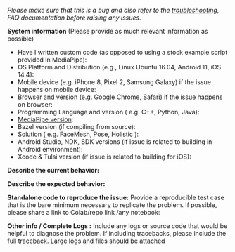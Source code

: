 <em>Please make sure that this is a bug and also refer to the [troubleshooting](https://google.github.io/mediapipe/getting_started/troubleshooting.html), FAQ documentation before raising any issues.</em>

**System information** (Please provide as much relevant information as possible)

- Have I written custom code (as opposed to using a stock example script provided in MediaPipe):
- OS Platform and Distribution (e.g., Linux Ubuntu 16.04, Android 11, iOS 14.4):
- Mobile device (e.g. iPhone 8, Pixel 2, Samsung Galaxy) if the issue happens on mobile device:
- Browser and version (e.g. Google Chrome, Safari) if the issue happens on browser:
- Programming Language and version ( e.g. C++, Python, Java):
- [MediaPipe version](https://github.com/google/mediapipe/releases):
- Bazel version (if compiling from source):
- Solution ( e.g. FaceMesh, Pose, Holistic ):
- Android Studio, NDK, SDK versions (if issue is related to building in Android environment):
- Xcode & Tulsi version (if issue is related to building for iOS):

**Describe the current behavior:**

**Describe the expected behavior:**

**Standalone code to reproduce the issue:**
Provide a reproducible test case that is the bare minimum necessary to replicate the problem. If possible, please share a link to Colab/repo link /any notebook:

**Other info / Complete Logs :**
 Include any logs or source code that would be helpful to
diagnose the problem. If including tracebacks, please include the full
traceback. Large logs and files should be attached
